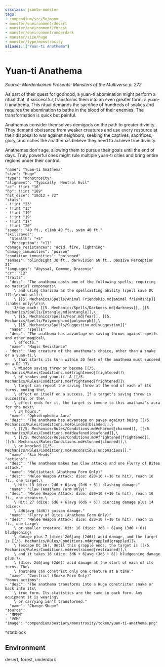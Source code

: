 ```yaml
---
cssclass: json5e-monster
tags:
- compendium/src/5e/mpmm
- monster/environment/desert
- monster/environment/forest
- monster/environment/underdark
- monster/size/huge
- monster/type/monstrosity
aliases: ["Yuan-ti Anathema"]
---
```

# Yuan-ti Anathema
*Source: Mordenkainen Presents: Monsters of the Multiverse p. 272*  

As part of their quest for godhood, a yuan-ti abomination might perform a ritual that, if successful, transforms them into an even greater form: a yuan-ti anathema. This ritual demands the sacrifice of hundreds of snakes and requires the abomination to bathe in the blood of their enemies. The transformation is quick but painful.

Anathemas consider themselves demigods on the path to greater divinity. They demand obeisance from weaker creatures and use every resource at their disposal to war against neighbors, seeking the captives, sacrifices, glory, and riches the anathemas believe they need to achieve true divinity.

Anathemas don't age, allowing them to pursue their goals until the end of days. Truly powerful ones might rule multiple yuan-ti cities and bring entire regions under their control.

```statblock
"name": "Yuan-ti Anathema"
"size": "Huge"
"type": "monstrosity"
"alignment": "Typically  Neutral Evil"
"ac": !!int "16"
"hp": !!int "189"
"hit_dice": "18d12 + 72"
"stats":
- !!int "23"
- !!int "13"
- !!int "19"
- !!int "19"
- !!int "17"
- !!int "20"
"speed": "40 ft., climb 40 ft., swim 40 ft."
"skillsaves":
  "Stealth": "+5"
  "Perception": "+11"
"damage_resistances": "acid, fire, lightning"
"damage_immunities": "poison"
"condition_immunities": "poisoned"
"senses": "blindsight 30 ft., darkvision 60 ft., passive Perception 21"
"languages": "Abyssal, Common, Draconic"
"cr": "12"
"traits":
- "desc": "The anathema casts one of the following spells, requiring no material components\
    \ and using Charisma as the spellcasting ability (spell save DC 17):\n\nAt will:\
    \ [[5. Mechanics/Spells/Animal Friendship.md|animal friendship]] (snakes only)\n\n\
    3/day each: [[5. Mechanics/Spells/Darkness.md|darkness]], [[5. Mechanics/Spells/Entangle.md|entangle]],\
    \ [[5. Mechanics/Spells/Fear.md|fear]], [[5. Mechanics/Spells/Polymorph.md|polymorph]],\
    \ [[5. Mechanics/Spells/Suggestion.md|suggestion]]"
  "name": "spells"
- "desc": "The anathema has advantage on saving throws against spells and other magical\
    \ effects."
  "name": "Magic Resistance"
- "desc": "Any creature of the anathema's choice, other than a snake or a yuan-ti,\
    \ that starts its turn within 30 feet of the anathema must succeed on a DC 17\
    \ Wisdom saving throw or become [[/5. Mechanics/Rules/Conditions.md#frightened|frightened]]\
    \ of snakes and yuan-ti. A [[/5. Mechanics/Rules/Conditions.md#frightened|frightened]]\
    \ target can repeat the saving throw at the end of each of its turns, ending the\
    \ effect on itself on a success. If a target's saving throw is successful or the\
    \ effect ends for it, the target is immune to this anathama's aura for the next\
    \ 24 hours."
  "name": "Ophidiophobia Aura"
- "desc": "The anathema has advantage on saves against being [[/5. Mechanics/Rules/Conditions.md#blinded|blinded]],\
    \ [[/5. Mechanics/Rules/Conditions.md#charmed|charmed]], [[/5. Mechanics/Rules/Conditions.md#deafened|deafened]],\
    \ [[/5. Mechanics/Rules/Conditions.md#frightened|frightened]], [[/5. Mechanics/Rules/Conditions.md#stunned|stunned]],\
    \ or knocked [[/5. Mechanics/Rules/Conditions.md#unconscious|unconscious]]."
  "name": "Six Heads"
"actions":
- "desc": "The anathema makes two Claw attacks and one Flurry of Bites attack."
  "name": "Multiattack (Anathema Form Only)"
- "desc": "Melee Weapon Attack: dice: d20+10 (+10 to hit), reach 10 ft., one target.\
    \ Hit: 13 (dice: 2d6 + 6|avg (2d6 + 6)) slashing damage."
  "name": "Claw (Anathema Form Only)"
- "desc": "Melee Weapon Attack: dice: d20+10 (+10 to hit), reach 10 ft., one creature.\
    \ Hit: 27 (dice: 6d6 + 6|avg (6d6 + 6)) piercing damage plus 14 (dice:\
    \ 4d6|avg (4d6)) poison damage."
  "name": "Flurry of Bites (Anathema Form Only)"
- "desc": "Melee Weapon Attack: dice: d20+10 (+10 to hit), reach 15 ft., one Large\
    \ or smaller creature. Hit: 16 (dice: 3d6 + 6|avg (3d6 + 6)) bludgeoning\
    \ damage plus 7 (dice: 2d6|avg (2d6)) acid damage, and the target is [[/5. Mechanics/Rules/Conditions.md#grappled|grappled]]\
    \ (escape DC 16). Until this grapple ends, the target is [[/5. Mechanics/Rules/Conditions.md#restrained|restrained]],\
    \ and it takes 16 (dice: 3d6 + 6|avg (3d6 + 6)) bludgeoning damage plus 7\
    \ (dice: 2d6|avg (2d6)) acid damage at the start of each of its turns. The\
    \ anathema can constrict only one creature at a time."
  "name": "Constrict (Snake Form Only)"
"bonus_actions":
- "desc": "The anathema transforms into a Huge constrictor snake or back into its\
    \ true form. Its statistics are the same in each form. Any equipment it is wearing\
    \ or carrying isn't transformed."
  "name": "Change Shape"
"source":
- "MPMM"
- "VGM"
"image": "compendium/bestiary/monstrosity/token/yuan-ti-anathema.png"
```
^statblock

## Environment

desert, forest, underdark